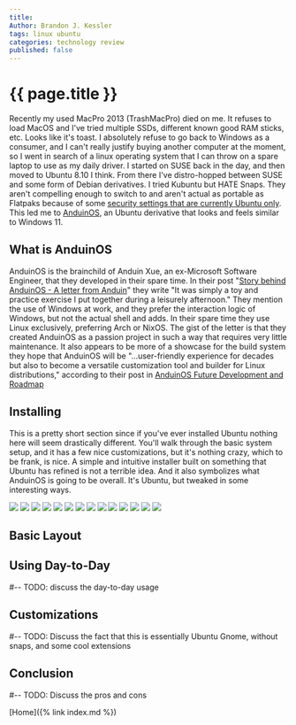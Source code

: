 ```yaml
---
title: 
Author: Brandon J. Kessler
tags: linux ubuntu 
categories: technology review
published: false
---
```


<h1>{{ page.title }}</h1>

Recently my used MacPro 2013 (TrashMacPro) died on me. It refuses to load MacOS and I've tried multiple SSDs, different known good RAM sticks, etc. Looks like it's toast. I absolutely refuse to go back to Windows as a consumer, and I can't really justify buying another computer at the moment, so I went in search of a linux operating system that I can throw on a spare laptop to use as my daily driver. I started on SUSE back in the day, and then moved to Ubuntu 8.10 I think. From there I've distro-hopped between SUSE and some form of Debian derivatives. I tried Kubuntu but HATE Snaps. They aren't compelling enough to switch to and aren't actual as portable as Flatpaks because of some [security settings that are currently Ubuntu only](https://forum.snapcraft.io/t/is-it-less-secure-to-run-snaps-in-opensuse/44601/3). This led me to [AnduinOS](https://www.anduinos.com), an Ubuntu derivative that looks and feels similar to Windows 11.

<!--more-->

## What is AnduinOS
AnduinOS is the brainchild of Anduin Xue, an ex-Microsoft Software Engineer, that they developed in their spare time. In their post "[Story behind AnduinOS - A letter from Anduin](https://news.anduinos.com/post/2025/5/6/story-behind-anduinos-a-letter-from-anduin)" they write "It was simply a toy and practice exercise I put together during a leisurely afternoon." They mention the use of Windows at work, and they prefer the interaction logic of Windows, but not the actual shell and adds. In their spare time they use Linux exclusively, preferring Arch or NixOS. The gist of the letter is that they created AnduinOS as a passion project in such a way that requires very little maintenance. It also appears to be more of a showcase for the build system they hope that AnduinOS will be "...user-friendly experience for decades but also to become a versatile customization tool and builder for Linux distributions," according to their post in [AnduinOS Future Development and Roadmap](https://news.anduinos.com/post/2025/5/21/anduinos-future-development-and-roadmap)

## Installing
This is a pretty short section since if you've ever installed Ubuntu nothing here will seem drastically different. You'll walk through the basic system setup, and it has a few nice customizations, but it's nothing crazy, which to be frank, is nice. A simple and intuitive installer built on something that Ubuntu has refined is not a terrible idea. And it also symbolizes what AnduinOS is going to be overall. It's Ubuntu, but tweaked in some interesting ways.

![](../assets/screenshots/anduinos_review/anduinos_install_1.png)
![](../assets/screenshots/anduinos_review/anduinos_install_2.png)
![](../assets/screenshots/anduinos_review/anduinos_install_3.png)
![](../assets/screenshots/anduinos_review/anduinos_install_4.png)
![](../assets/screenshots/anduinos_review/anduinos_install_5.png)
![](../assets/screenshots/anduinos_review/anduinos_install_6.png)
![](../assets/screenshots/anduinos_review/anduinos_install_7.png)
![](../assets/screenshots/anduinos_review/anduinos_install_8.png)
![](../assets/screenshots/anduinos_review/anduinos_install_9.png)
![](../assets/screenshots/anduinos_review/anduinos_install_10.png)
![](../assets/screenshots/anduinos_review/anduinos_install_11.png)
![](../assets/screenshots/anduinos_review/anduinos_install_12.png)
![](../assets/screenshots/anduinos_review/anduinos_install_13.png)
![](../assets/screenshots/anduinos_review/anduinos_install_14.png)

## Basic Layout


## Using Day-to-Day
#-- TODO: discuss the day-to-day usage

## Customizations
#-- TODO: Discuss the fact that this is essentially Ubuntu Gnome, without snaps, and some cool extensions

## Conclusion
#-- TODO: Discuss the pros and cons

[Home]({% link index.md %})
